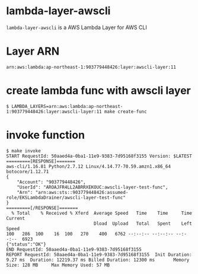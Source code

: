 # lambda-layer-awscli
`lambda-layer-awscli` is a AWS Lambda Layer for AWS CLI


# Layer ARN
`arn:aws:lambda:ap-northeast-1:903779448426:layer:awscli-layer:11`

# create lambda func with awscli layer
```
$ LAMBDA_LAYERS=arn:aws:lambda:ap-northeast-1:903779448426:layer:awscli-layer:11 make create-func 
```

# invoke function

```
$ make invoke
START RequestId: 50aaed4a-0ba1-11e9-9383-7d95168f3155 Version: $LATEST
=========[RESPONSE]=======
aws-cli/1.16.81 Python/2.7.12 Linux/4.14.77-70.59.amzn1.x86_64 botocore/1.12.71
{
    "Account": "903779448426", 
    "UserId": "AROAJFR4LL2ABRRXEKOUC:awscli-layer-test-func", 
    "Arn": "arn:aws:sts::903779448426:assumed-role/EKSLambdaDrainer/awscli-layer-test-func"
}
=========[/RESPONSE]=======
  % Total    % Received % Xferd  Average Speed   Time    Time     Time  Current
                                 Dload  Upload   Total   Spent    Left  Speed
100   286  100    16  100   270    400   6762 --:--:-- --:--:-- --:--:--  6923
{"status":"OK"}
END RequestId: 50aaed4a-0ba1-11e9-9383-7d95168f3155
REPORT RequestId: 50aaed4a-0ba1-11e9-9383-7d95168f3155  Init Duration: 9.27 ms  Duration: 12219.37 ms Billed Duration: 12300 ms       Memory Size: 128 MB     Max Memory Used: 57 MB
```
